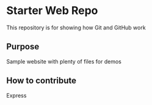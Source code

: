 # Starter Web Repo

This repository is for showing how Git and GitHub work

## Purpose

Sample website with plenty of files for demos

## How to contribute

Express
